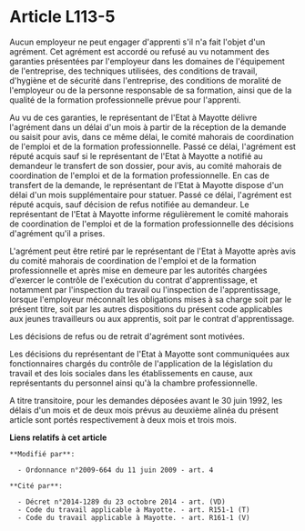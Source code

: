# Article L113-5

Aucun employeur ne peut engager d'apprenti s'il n'a fait l'objet d'un agrément. Cet agrément est accordé ou refusé au vu
notamment des garanties présentées par l'employeur dans les domaines de l'équipement de l'entreprise, des techniques
utilisées, des conditions de travail, d'hygiène et de sécurité dans l'entreprise, des conditions de moralité de l'employeur
ou de la personne responsable de sa formation, ainsi que de la qualité de la formation professionnelle prévue pour
l'apprenti. 

Au vu de ces garanties, le représentant de l'Etat à Mayotte délivre l'agrément dans un délai d'un mois à partir de la
réception de la demande ou saisit pour avis, dans ce même délai, le comité mahorais de coordination de l'emploi et de la
formation professionnelle. Passé ce délai, l'agrément est réputé acquis sauf si le représentant de l'Etat à Mayotte a notifié
au demandeur le transfert de son dossier, pour avis, au comité mahorais de coordination de l'emploi et de la formation
professionnelle. En cas de transfert de la demande, le représentant de l'Etat à Mayotte dispose d'un délai d'un mois
supplémentaire pour statuer. Passé ce délai, l'agrément est réputé acquis, sauf décision de refus notifiée au demandeur. Le
représentant de l'Etat à Mayotte informe régulièrement le comité mahorais de coordination de l'emploi et de la formation
professionnelle des décisions d'agrément qu'il a prises.

L'agrément peut être retiré par le représentant de l'Etat à Mayotte après avis du comité mahorais de coordination de l'emploi
et de la formation professionnelle et après mise en demeure par les autorités chargées d'exercer le contrôle de l'exécution
du contrat d'apprentissage, et notamment par l'inspection du travail ou l'inspection de l'apprentissage, lorsque l'employeur
méconnaît les obligations mises à sa charge soit par le présent titre, soit par les autres dispositions du présent code
applicables aux jeunes travailleurs ou aux apprentis, soit par le contrat d'apprentissage. 

Les décisions de refus ou de retrait d'agrément sont motivées. 

Les décisions du représentant de l'Etat à Mayotte sont communiquées aux fonctionnaires chargés du contrôle de l'application
de la législation du travail et des lois sociales dans les établissements en cause, aux représentants du personnel ainsi qu'à
la chambre professionnelle.

A titre transitoire, pour les demandes déposées avant le 30 juin 1992, les délais d'un mois et de deux mois prévus au
deuxième alinéa du présent article sont portés respectivement à deux mois et trois mois.

**Liens relatifs à cet article**

	**Modifié par**:

	  - Ordonnance n°2009-664 du 11 juin 2009 - art. 4

	**Cité par**:

	  - Décret n°2014-1289 du 23 octobre 2014 - art. (VD)
	  - Code du travail applicable à Mayotte. - art. R151-1 (T)
	  - Code du travail applicable à Mayotte. - art. R161-1 (V)

